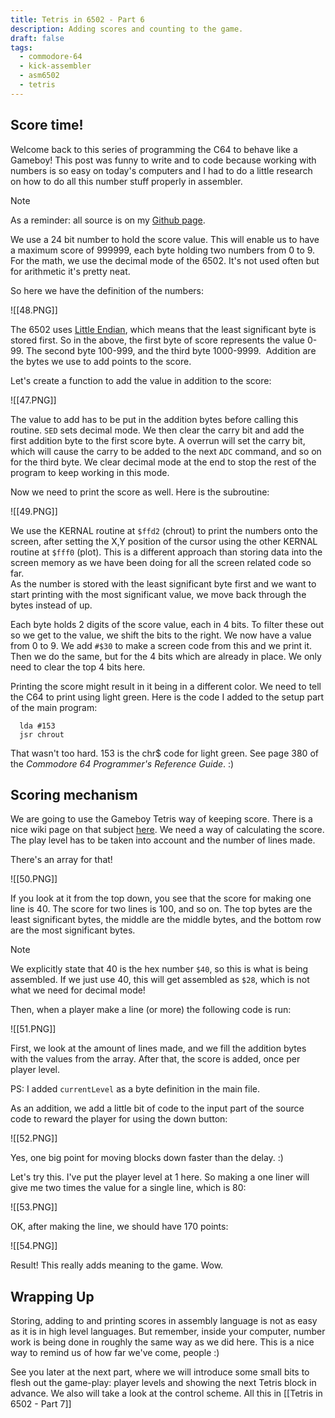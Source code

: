 ```yaml
---
title: Tetris in 6502 - Part 6
description: Adding scores and counting to the game.
draft: false
tags:
  - commodore-64
  - kick-assembler
  - asm6502
  - tetris
---
```

## Score time!
  
Welcome back to this series of programming the C64 to behave like a Gameboy! This post was funny to write and to code because working with numbers is so easy on today's computers and I had to do a little research on how to do all this number stuff properly in assembler.
  

> [!NOTE]
> As a reminder: all source is on my [Github page](https://github.com/wiebow).  

  
We use a 24 bit number to hold the score value. This will enable us to have a maximum score of 999999, each byte holding two numbers from 0 to 9. For the math, we use the decimal mode of the 6502. It's not used often but for arithmetic it's pretty neat.  
  
So here we have the definition of the numbers:

![[48.PNG]]
  
The 6502 uses [Little Endian](http://en.wikipedia.org/wiki/Endianness), which means that the least significant byte is stored first. So in the above, the first byte of score represents the value 0-99. The second byte 100-999, and the third byte 1000-9999.  Addition are the bytes we use to add points to the score.  
  
Let's create a function to add the value in addition to the score:  

![[47.PNG]]

The value to add has to be put in the addition bytes before calling this routine. `SED` sets decimal mode. We then clear the carry bit and add the first addition byte to the first score byte. A overrun will set the carry bit, which will cause the carry to be added to the next `ADC` command, and so on for the third byte. We clear decimal mode at the end to stop the rest of the program to keep working in this mode.  
  
Now we need to print the score as well. Here is the subroutine:  

![[49.PNG]]

We use the KERNAL routine at `$ffd2` (chrout) to print the numbers onto the screen, after setting the X,Y position of the cursor using the other KERNAL routine at `$fff0` (plot). This is a different approach than storing data into the screen memory as we have been doing for all the screen related code so far.  
As the number is stored with the least significant byte first and we want to start printing with the most significant value, we move back through the bytes instead of up.  
  
Each byte holds 2 digits of the score value, each in 4 bits. To filter these out so we get to the value, we shift the bits to the right. We now have a value from 0 to 9. We add `#$30` to make a screen code from this and we print it. Then we do the same, but for the 4 bits which are already in place. We only need to clear the top 4 bits here.  

Printing the score might result in it being in a different color. We need to tell the C64 to print using light green. Here is the code I added to the setup part of the main program:  

```asm6502
  lda #153  
  jsr chrout  
```  

That wasn't too hard. 153 is the chr$ code for light green. See page 380 of the _Commodore 64 Programmer's Reference Guide_. :)

## Scoring mechanism

We are going to use the Gameboy Tetris way of keeping score. There is a nice wiki page on that subject [here](http://tetris.wikia.com/wiki/Scoring). We need a way of calculating the score. The play level has to be taken into account and the number of lines made.  
  
There's an array for that!  

![[50.PNG]]

If you look at it from the top down, you see that the score for making one line is 40. The score for two lines is 100, and so on. The top bytes are the least significant bytes, the middle are the middle bytes, and the bottom row are the most significant bytes.  
  

> [!NOTE]
> We explicitly state that 40 is the hex number `$40`, so this is what is being assembled. If we just use 40, this will get assembled as `$28`, which is not what we need for decimal mode!

Then, when a player make a line (or more) the following code is run:  

![[51.PNG]]

First, we look at the amount of lines made, and we fill the addition bytes with the values from the array. After that, the score is added, once per player level.  
  
PS: I added `currentLevel` as a byte definition in the main file.  
  
As an addition, we add a little bit of code to the input part of the source code to reward the player for using the down button:  

![[52.PNG]]

Yes, one big point for moving blocks down faster than the delay. :)  
  
Let's try this. I've put the player level at 1 here. So making a one liner will give me two times the value for a single line, which is 80:  

![[53.PNG]]

OK, after making the line, we should have 170 points:  

![[54.PNG]]

Result! This really adds meaning to the game. Wow.  

## Wrapping Up

Storing, adding to and printing scores in assembly language is not as easy as it is in high level languages. But remember, inside your computer, number work is being done in roughly the same way as we did here. This is a nice way to remind us of how far we've come, people :)  

See you later at the next part, where we will introduce some small bits to flesh out the game-play: player levels and showing the next Tetris block in advance. We also will take a look at the control scheme. All this in [[Tetris in 6502 - Part 7]]
